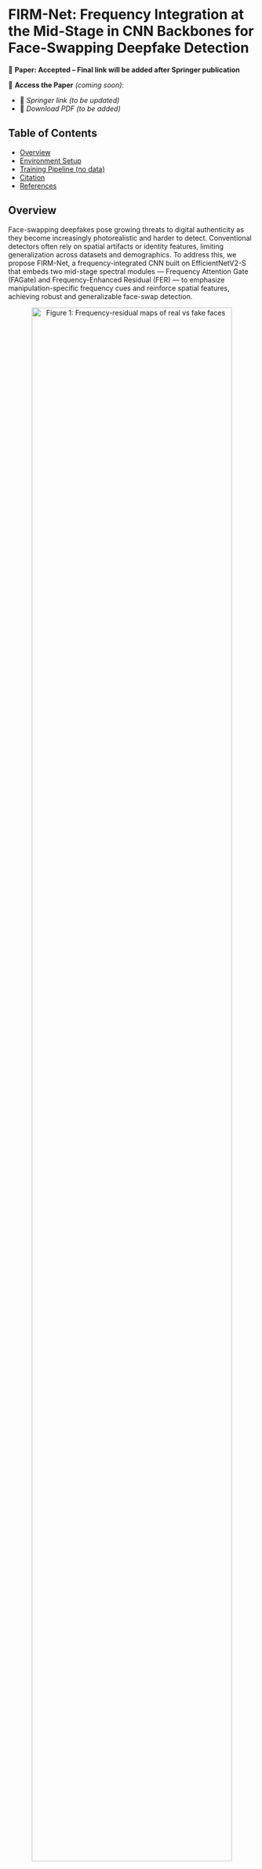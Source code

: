 # FIRM-Net: Frequency Integration at the Mid-Stage in CNN Backbones for Face-Swapping Deepfake Detection

📄 **Paper: Accepted – Final link will be added after Springer publication**

📌 **Access the Paper** *(coming soon)*:
- 🔗 *Springer link (to be updated)*
- 📄 *Download PDF (to be added)*

## Table of Contents
- [Overview](#overview)
- [Environment Setup](#environment-setup)
- [Training Pipeline (no data)](#training-pipeline-no-data)
- [Citation](#citation)
- [References](#references)

## Overview

Face-swapping deepfakes pose growing threats to digital authenticity as they become increasingly photorealistic and harder to detect. Conventional detectors often rely on spatial artifacts or identity features, limiting generalization across datasets and demographics. To address this, we propose FIRM-Net, a frequency-integrated CNN built on EfficientNetV2-S that embeds two mid-stage spectral modules — Frequency Attention Gate (FAGate) and Frequency-Enhanced Residual (FER) — to emphasize manipulation-specific frequency cues and reinforce spatial features, achieving robust and generalizable face-swap detection.

<p align="center">
  <img src="assets\Figure 1.png" width="90%" alt="Figure 1: Frequency-residual maps of real vs fake faces">
</p>

**Fig. 1:** *Frequency-residual maps highlight manipulation-specific artifacts between real and fake images after low-frequency suppression.*

This design is motivated by our observation that real and fake images exhibit distinct frequency-residual patterns after low-frequency suppression, as shown in Fig 1.


<p align="center">
  <img src="assets\2 method.png" width="85%" alt="Figure 2: FAGate and FER module diagrams">
</p>

**Fig 2:** Architectural diagrams of the FAGate and FER modules for frequency-aware deepfake detection

- **FAGate (Frequency Attention Gate):** Converts features to the frequency domain via FFT, applies a 1×1 convolution on the real part to generate an attention map, modulates the frequency representation, and reconstructs via IFFT to emphasize manipulation-specific cues.

- **FER (Frequency-Enhanced Residual):** Refines amplitude features in the frequency domain using a shallow CNN (two 1×1 convolutions), preserves the phase for reconstruction, and adds the result back to the input via a residual connection.

Spectral regularization (e.g., random masking or suppression of low/mid frequencies) helps the model focus on manipulation-specific cues and reduce identity bias. FAGNet performs well on DFDC and FF++ (88.1% on FF++), and generalizes to unseen data like CelebDF. Our framework improves robustness by guiding the model toward spectral cues that generalize across identities and domainson.


## Environment Setup

**1. Clone the repository:** 

```sh
git clone https://github.com/NgMinh2306/FIRMNet-Deepfake-Detection.git
cd FIRMNet_Deepfake_Detection
```

**2. Clone the repository:** 

```sh
pip install -r requirements.txt
```

**3. Dataset Preparation:**

Download **DFDC** dataset parts from [Kaggle - Deepfake Detection Challenge](https://www.kaggle.com/c/deepfake-detection-challenge/data) and unzip them into the `data/videos/` directory.  
*(Note: The original link from dfdc.ai is no longer active; refer to the Kaggle page for access. Research paper: [https://arxiv.org/pdf/2006.07397](https://arxiv.org/pdf/2006.07397))*  

Download **FF++** dataset from [FaceForensics++ GitHub](https://github.com/ondyari/FaceForensics) and unzip them into the `data/videos/` directory.  
*(Research paper: [https://arxiv.org/pdf/1901.08971](https://arxiv.org/pdf/1901.08971))* 

**3.1 DFDC Dataset (Deepfake Detection Challenge):**  
**Before extraction:**  

```
data/videos/
├── dfdc_train_part_0/
│   ├── abc.mp4
│   ├── def.mp4
│   └── ...
├── dfdc_train_part_1/
│   ├── ghi.mp4
│   ├── jkl.mp4
│   └── ...
└── metadata.csv
```

**After extraction:**  

```
data/images/
├── FAKE/
│   ├── abc_000.png
│   ├── abc_001.png
│   ├── ...
│   ├── ghi_000.png
│   └── ...
├── REAL/
│   ├── def_000.png
│   ├── def_001.png
│   ├── ...
│   ├── jkl_000.png
│   └── ...
```

Each image is named as `videoName_frameIndex.png`, and saved under `FAKE` or `REAL` according to labels from `metadata.csv`.

**3.2 FF++ Dataset (FaceForensics++):**
**Before extraction:**  

```
data/videos/
├── real/
│ ├── vid001.mp4
│ ├── vid002.mp4
│ └── ...
├── fake/
│ ├── vid003.mp4
│ ├── vid004.mp4
│ └── ...
```

**After extraction:**  

```
data/images/
├── REAL/
│ ├── vid001_000.png
│ ├── vid002_001.png
│ └── ...
├── FAKE/
│ ├── vid003_000.png
│ ├── vid004_001.png
│ └── ...
```

REAL and FAKE labels are moved from the original folder names (`FAKE` or `REAL`). Face crop images are also in `videoName_frameIndex.png` format.

You can unzip one or multiple parts depending on your hardware and experiment scale.

**3.3 Run extraction commands:**

**DFDC Dataset:**

- Using config file:
```
python data/preprocess/extract_frames.py --config config/extract_dfdc.yaml
```

- Using command line arguments:
```
python data/preprocess/extract_frames.py --dataset dfdc --metadata_path data/videos/metadata.csv --video_root_dir data/videos --image_root_dir data/images --num_frames 20 --min_frame_gap 10 --margin_percent 40 --resize_dim 224 224 --fake_real_ratio 1.0
```

**FF++ Dataset:**

- Using config file:
```
python data/preprocess/extract_frames.py --config config/extract_ffpp.yaml
```

- Using command line arguments:
```
python data/preprocess/extract_frames.py --dataset ffpp --video_root_dir data/videos_ffpp --image_root_dir data/images_ffpp --num_frames 20 --min_frame_gap 10 --margin_percent 40 --resize_dim 224 224
```

Notes:
- All extracted folders must be named starting with dfdc_train_part_. The script will only process directories matching this pattern.
- If you just want to test the pipeline, you only need to extract one part (e.g., dfdc_train_part_0) – this is sufficient for a quick demo.
- Make sure that your metadata.csv corresponds to the videos you've extracted (i.e., filenames in the metadata must exist in the folders).
- No automated download script: Due to copyright and competition rule requirements (e.g., accepting Kaggle terms), no download_dataset.sh is provided. Please download and unzip datasets manually.

**4. Train the model:**

Using config file (recommended): 
```sh
python main.py   --config config/config.yaml  --data_dir data/images
```

Using command-line arguments directly:
```sh
python main.py  --data_dir data/images --val_ratio 0.05 --batch_size 32 --num_workers 4 --device cuda --opt adam --sched cosine --warmup linear --warmup_epochs 3 
```

Checkpoints:
- Model weights are saved in the checkpoints/ folder every 3 epochs. To only save the best model (based on validation loss), modify save_best_only=True in the ModelCheckpoint class (or your config).
- Note: Due to licensing and copyright restrictions , we do not publicly release any pretrained checkpoints. Please train the model locally following the instructions above.

**5. Inference:**

After training, you can run inference on a single image using the inference.py script:
```sh
python inference.py --image_path
```

## Citation

[To be updated after Springer publication]

## References

[To be updated after Springer publication]